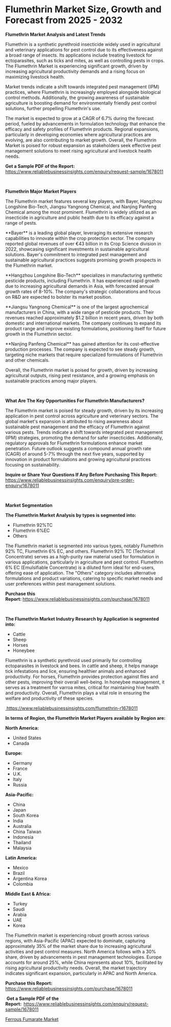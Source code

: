 <p><h1>Flumethrin Market Size, Growth and Forecast from 2025 - 2032</h1></p><p><strong>Flumethrin Market Analysis and Latest Trends</strong></p>
<p><p>Flumethrin is a synthetic pyrethroid insecticide widely used in agricultural and veterinary applications for pest control due to its effectiveness against a broad range of insects. Its applications include treating livestock for ectoparasites, such as ticks and mites, as well as controlling pests in crops. The Flumethrin Market is experiencing significant growth, driven by increasing agricultural productivity demands and a rising focus on maximizing livestock health.</p><p>Market trends indicate a shift towards integrated pest management (IPM) practices, where Flumethrin is increasingly employed alongside biological control methods. Additionally, the growing awareness of sustainable agriculture is boosting demand for environmentally friendly pest control solutions, further propelling Flumethrin's use.</p><p>The market is expected to grow at a CAGR of 6.7% during the forecast period, fueled by advancements in formulation technology that enhance the efficacy and safety profiles of Flumethrin products. Regional expansions, particularly in developing economies where agricultural practices are evolving, are also contributing to market growth. Overall, the Flumethrin Market is poised for robust expansion as stakeholders seek effective pest management solutions to meet rising agricultural and livestock health needs.</p></p>
<p><strong>Get a Sample PDF of the Report:&nbsp;</strong> <a href="https://www.reliablebusinessinsights.com/enquiry/request-sample/1678011?utm_campaign=2209&utm_medium=2&utm_source=Github&utm_content=ia&utm_term=31012025&utm_id=flumethrin">https://www.reliablebusinessinsights.com/enquiry/request-sample/1678011</a></p>
<p>&nbsp;</p>
<p><strong>Flumethrin Major Market Players</strong></p>
<p><p>The Flumethrin market features several key players, with Bayer, Hangzhou Longshine Bio-Tech, Jiangsu Yangnong Chemical, and Nanjing Panfeng Chemical among the most prominent. Flumethrin is widely utilized as an insecticide in agriculture and public health due to its efficacy against a range of pests.</p><p>**Bayer** is a leading global player, leveraging its extensive research capabilities to innovate within the crop protection sector. The company reported global revenues of over €43 billion in its Crop Science division in 2022, showcasing significant investments in sustainable agricultural solutions. Bayer's commitment to integrated pest management and sustainable agricultural practices suggests promising growth prospects in the Flumethrin market.</p><p>**Hangzhou Longshine Bio-Tech** specializes in manufacturing synthetic pesticide products, including Flumethrin. It has experienced rapid growth due to increasing agricultural demands in Asia, with forecasted annual growth rates of 8-10%. The company's strategic collaborations and focus on R&D are expected to bolster its market position.</p><p>**Jiangsu Yangnong Chemical** is one of the largest agrochemical manufacturers in China, with a wide range of pesticide products. Their revenues reached approximately $1.2 billion in recent years, driven by both domestic and international markets. The company continues to expand its product range and improve existing formulations, positioning itself for future growth in the Flumethrin sector.</p><p>**Nanjing Panfeng Chemical** has gained attention for its cost-effective production processes. The company is expected to see steady growth, targeting niche markets that require specialized formulations of Flumethrin and other chemicals. </p><p>Overall, the Flumethrin market is poised for growth, driven by increasing agricultural outputs, rising pest resistance, and a growing emphasis on sustainable practices among major players.</p></p>
<p>&nbsp;</p>
<p><strong>What Are The Key Opportunities For Flumethrin Manufacturers?</strong></p>
<p><p>The Flumethrin market is poised for steady growth, driven by its increasing application in pest control across agriculture and veterinary sectors. The global market's expansion is attributed to rising awareness about sustainable pest management and the efficacy of Flumethrin against various pests. Trends indicate a shift towards integrated pest management (IPM) strategies, promoting the demand for safer insecticides. Additionally, regulatory approvals for Flumethrin formulations enhance market penetration. Future outlook suggests a compound annual growth rate (CAGR) of around 5-7% through the next five years, supported by innovation in product formulations and growing agricultural practices focusing on sustainability.</p></p>
<p><strong>Inquire or Share Your Questions If Any Before Purchasing This Report:</strong> <a href="https://www.reliablebusinessinsights.com/enquiry/pre-order-enquiry/1678011?utm_campaign=2209&utm_medium=2&utm_source=Github&utm_content=ia&utm_term=31012025&utm_id=flumethrin">https://www.reliablebusinessinsights.com/enquiry/pre-order-enquiry/1678011</a></p>
<p>&nbsp;</p>
<p><strong>Market Segmentation</strong></p>
<p><strong>The Flumethrin Market Analysis by types is segmented into:</strong></p>
<p><ul><li>Flumethrin 92%TC</li><li>Flumethrin 6%EC</li><li>Others</li></ul></p>
<p><p>The Flumethrin market is segmented into various types, notably Flumethrin 92% TC, Flumethrin 6% EC, and others. Flumethrin 92% TC (Technical Concentrate) serves as a high-purity raw material used for formulation in various applications, particularly in agriculture and pest control. Flumethrin 6% EC (Emulsifiable Concentrate) is a diluted form ideal for end-users, offering ease of application. The "Others" category includes alternative formulations and product variations, catering to specific market needs and user preferences within pest management solutions.</p></p>
<p><strong>Purchase this Report:&nbsp;</strong><a href="https://www.reliablebusinessinsights.com/purchase/1678011?utm_campaign=2209&utm_medium=2&utm_source=Github&utm_content=ia&utm_term=31012025&utm_id=flumethrin">https://www.reliablebusinessinsights.com/purchase/1678011</a></p>
<p>&nbsp;</p>
<p><strong>The Flumethrin Market Industry Research by Application is segmented into:</strong></p>
<p><ul><li>Cattle</li><li>Sheep</li><li>Horses</li><li>Honeybee</li></ul></p>
<p><p>Flumethrin is a synthetic pyrethroid used primarily for controlling ectoparasites in livestock and bees. In cattle and sheep, it helps manage tick infestations and lice, ensuring healthier animals and enhanced productivity. For horses, Flumethrin provides protection against flies and other pests, improving their overall well-being. In honeybee management, it serves as a treatment for varroa mites, critical for maintaining hive health and productivity. Overall, Flumethrin plays a vital role in ensuring the welfare and productivity of these species.</p></p>
<p><a href="https://www.reliablebusinessinsights.com/flumethrin-r1678011?utm_campaign=2209&utm_medium=2&utm_source=Github&utm_content=ia&utm_term=31012025&utm_id=flumethrin">&nbsp;https://www.reliablebusinessinsights.com/flumethrin-r1678011</a></p>
<p><strong>In terms of Region, the Flumethrin Market Players available by Region are:</strong></p>
<p>
    <p> <strong> North America: </strong>
        <ul>
            <li>United States</li>
            <li>Canada</li>
        </ul>
        </p> 
    <p> <strong> Europe: </strong>
        <ul>
            <li>Germany</li>
            <li>France</li>
            <li>U.K.</li>
            <li>Italy</li>
            <li>Russia</li>
        </ul>
        </p> 
    <p> <strong> Asia-Pacific: </strong>
        <ul>
            <li>China</li>
            <li>Japan</li>
            <li>South Korea</li>
            <li>India</li>
            <li>Australia</li>
            <li>China Taiwan</li>
            <li>Indonesia</li>
            <li>Thailand</li>
            <li>Malaysia</li>
        </ul>
        </p> 
    <p> <strong> Latin America: </strong>
        <ul>
            <li>Mexico</li>
            <li>Brazil</li>
            <li>Argentina Korea</li>
            <li>Colombia</li>
        </ul>
        </p> 
    <p> <strong> Middle East & Africa: </strong>
        <ul>
            <li>Turkey</li>
            <li>Saudi</li>
            <li>Arabia</li>
            <li>UAE</li>
            <li>Korea</li>
        </ul>
    </p>
    </p>
<p><p>The Flumethrin market is experiencing robust growth across various regions, with Asia-Pacific (APAC) expected to dominate, capturing approximately 35% of the market share due to increasing agricultural activities and pest control measures. North America follows with a 30% share, driven by advancements in pest management technologies. Europe accounts for around 25%, while China represents about 10%, facilitated by rising agricultural productivity needs. Overall, the market trajectory indicates significant expansion, particularly in APAC and North America.</p></p>
<p><strong>Purchase this Report: </strong><a href="https://www.reliablebusinessinsights.com/purchase/1678011?utm_campaign=2209&utm_medium=2&utm_source=Github&utm_content=ia&utm_term=31012025&utm_id=flumethrin">https://www.reliablebusinessinsights.com/purchase/1678011</a></p>
<p>&nbsp;<strong>Get a Sample PDF of the Report:&nbsp;&nbsp;</strong><a href="https://www.reliablebusinessinsights.com/enquiry/request-sample/1678011?utm_campaign=2209&utm_medium=2&utm_source=Github&utm_content=ia&utm_term=31012025&utm_id=flumethrin">https://www.reliablebusinessinsights.com/enquiry/request-sample/1678011</a></p>
<p><strong></strong></p>
<p><p><a href="https://github.com/kbollin866/Market-Research-Report-List-1/blob/main/ferrous-fumarate-market.md?utm_campaign=2209&utm_medium=2&utm_source=Github&utm_content=ia&utm_term=31012025&utm_id=flumethrin">Ferrous Fumarate Market</a></p></p>